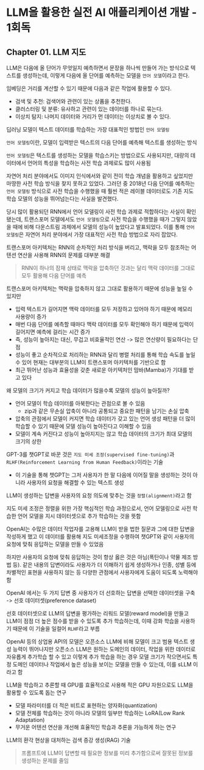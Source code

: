 # LLM을 활용한 실전 AI 애플리케이션 개발 - 1회독

## Chapter 01. LLM 지도

LLM은 다음에 올 단어가 무엇일지 예측하면서 문장을 하나씩 만들어 가는 방식으로 텍스트를 생성하는데, 이렇게 다음에 올 단어를 예측하는 모델을 `언어 모델`이라고 한다.

임베딩은 거리를 계산할 수 있기 때문에 다음과 같은 작업에 활용할 수 있다.

- 검색 및 추천: 검색어와 관련이 있는 상품을 추천한다.
- 클러스터링 및 분류: 유사하고 관련이 있는 데이터를 하나로 묶는다.
- 이상치 탐지: 나머지 데이터와 거리가 먼 데이터는 이상치로 볼 수 있다.

딥러닝 모델이 텍스트 데이터를 학습하는 가장 대표적인 방법인 `언어 모델링`

`언어 모델링`이란, 모델이 입력받은 텍스트의 다음 단어를 예측해 텍스트를 생성하는 방식

`언어 모델링`은 텍스트를 생성하는 모델을 학습스키는 방법으로도 사용되지만, 대량의 데이터에서 언어의 특성을 학습하는 사전 학습 과제로도 많이 사용됨

자연어 처리 분야에서도 이미지 인식에서와 같이 전이 학습 개념을 활용하고 싶었지만 마땅한 사전 학습 방식을 찾지 못하고 있었다. 그러던 중 2018년 다음 단어를 예측하는 `언어 모델링` 방식으로 사전 학습을 수행했을 때 훨씬 적은 레이블 데이터로도 기존 지도학습 모델의 성능을 뛰어넘는다는 사실을 발견했다.

당시 많이 활용되던 RNN에서 언어 모델링이 사전 학습 과제로 적합하다는 사실이 확인됐는데, 트랜스포머 모델에서도 `언어 모델링`으로 사전 학습을 수행했을 때가 그렇지 않았을 때에 비해 다운스트림 과제에서 모델의 성능이 높았다고 발표되었다. 이를 통해 `언어 모델링`은 자연어 처리 분야에서 가장 대표적인 사전 학습 방법으로 자리 잡았다.

트랜스포머 아키텍처는 RNN의 순차적인 처리 방식을 버리고, 맥락을 모두 참조하는 어텐션 연산을 사용해 RNN의 문제를 대부분 해결

> RNN이 하나의 잠재 상태로 맥락을 압축하던 것과는 달리 맥락 데이터를 그대로 모두 활용해 다음 단어를 예측

트랜스포머 아키텍처는 맥락을 압축하지 않고 그대로 활용하기 때문에 성능을 높일 수 있지만

- 입력 텍스트가 길어지면 맥락 데이터를 모두 저장하고 있어야 하기 때문에 메모리 사용량이 증가
- 매번 다음 단어를 예측할 때마다 맥락 데이터를 모두 확인해야 하기 때문에 입력이 길어지면 예측에 걸리는 시간 증가
- 즉, 성능이 높아지는 대신, 무겁고 비효율적인 연산 -> 많은 연산량이 필요하다는 단점
- 성능이 좋고 순차적으로 처리하는 RNN과 달리 병렬 처리를 통해 학습 속도를 높일 수 있어 현재는 대부분의 LLM이 트랜스포머 아키텍처를 기반으로 함
- 최근 뛰어난 성능과 효율성을 갖춘 새로운 아키텍처인 맘바(Mamba)가 기대를 받고 있다

왜 모델의 크기가 커지고 학습 데이터가 많을수록 모델의 성능이 높아질까?

- 언어 모델이 학습 데이터를 아북한다는 관점으로 볼 수 있음
  - zip과 같은 무손실 압축이 아니라 공통되고 중요한 패턴을 남기는 손실 압축
- 압축의 관점에서 모델이 커지면 학습 데이터가 갖고 있는 언어 생성 패턴을 더 많이 학습할 수 있기 때문에 모델 성능이 높아진다고 이해할 수 있음
- 모델이 계속 커진다고 성능이 높아지지는 않고 학습 데이터의 크기가 최대 모델의 크기의 상한

GPT-3를 챗GPT로 바꾼 것은 `지도 미세 조정(supervised fine-tuning)`과 `RLHF(Reinforcement Learning from Human Feedback)`이라는 기술

- 이 기술을 통해 챗GPT는 그저 사용자가 한 말 다음에 이어질 말을 생성하는 것이 아니라 사용자의 요청을 해결할 수 있는 텍스트 생성

LLM이 생성하는 답변을 사용자의 요청 의도에 맞추는 것을 `정렬(alignment)`라고 함

지도 미세 조정은 정렬을 위한 가장 핵심적인 학습 과정으로서, 언어 모델링으로 사전 학습한 언어 모델을 지시 데이터셋으로 추가 학습하는 것을 뜻함

OpenAI는 수많은 데이터 작업자를 고용해 LLM이 받을 법한 질문과 그에 대한 답변을 작성하게 했고 이 데이터를 활용해 지도 미세조정을 수행하여 챗GPT와 같이 사용자의 요청에 맞춰 응답하는 모델을 만들 수 있었음

하지만 사용자의 요청에 맞춰 응답하는 것이 항상 옳은 것은 아님(폭탄이나 약물 제조 방법 등). 같은 내용의 답변이라도 사용자가 더 이해하기 쉽게 생성하거나 인종, 성별 등에 차별적인 표현을 사용하지 않는 등 다양한 관점에서 사용자에게 도움이 되도록 노력해야 함

OpenAI 에서는 두 가지 답변 중 사용자가 더 선호하는 답변을 선택한 데이터셋을 구축 -> 선호 데이터셋(preference dataset)

선호 데이터셋으로 LLM의 답변을 평가하는 리워드 모델(reward model)을 만들고 LLM이 점점 더 높은 점수를 받을 수 있도록 추가 학습하는데, 이때 강화 학습을 사용하기 때문에 이 기술을 일컬어 `RLHF`라고 부름

OpenAI 등의 상업용 API의 모델은 오픈소스 LLM에 비해 모델이 크고 범용 텍스트 생성 능력이 뛰어나지만 오픈소스 LLM은 원하는 도메인의 데이터, 작업을 위한 데이터로 자유롭게 추가학습 할 수 있고 이렇게 추가 학습을 하는 경우 모델 크기가 작으면서도 특정 도메인 데이터나 작업에서 높은 성능을 보이는 모델을 만들 수 있는데, 이를 sLLM 이라고 함

LLM을 학습하고 추론할 때 GPU를 효율적으로 사용해 적은 GPU 자원으로도 LLM을 활용할 수 있도록 돕는 연구

- 모델 파라미터를 더 적은 비트로 표현하는 양자화(quantization)
- 모델 전체를 학습하는 것이 아니라 모델의 일부만 학습하는 LoRA(Low Rank Adaptation)
- 무거운 어텐션 연산을 개선해 효율적인 학습과 추론을 가능하게 하는 연구

LLM의 환각 현상을 대처하는 검색 증강 생성(RAG) 기술

> 프롬프트에 LLM이 답변할 때 필요한 정보를 미리 추가함으로써 잘못된 정보를 생성하는 문제를 줄임
